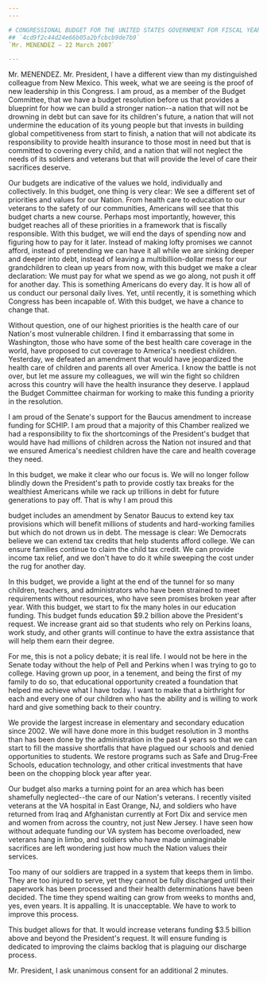 ```yaml
---
---

# CONGRESSIONAL BUDGET FOR THE UNITED STATES GOVERNMENT FOR FISCAL YEAR
## `4cd9f2c44d24e66b05a2bfcbcb9de7b9`
`Mr. MENENDEZ — 22 March 2007`

---
```



Mr. MENENDEZ. Mr. President, I have a different view than my 
distinguished colleague from New Mexico. This week, what we are seeing 
is the proof of new leadership in this Congress. I am proud, as a 
member of the Budget Committee, that we have a budget resolution before 
us that provides a blueprint for how we can build a stronger nation--a 
nation that will not be drowning in debt but can save for its 
children's future, a nation that will not undermine the education of 
its young people but that invests in building global competitiveness 
from start to finish, a nation that will not abdicate its 
responsibility to provide health insurance to those most in need but 
that is committed to covering every child, and a nation that will not 
neglect the needs of its soldiers and veterans but that will provide 
the level of care their sacrifices deserve.

Our budgets are indicative of the values we hold, individually and 
collectively. In this budget, one thing is very clear: We see a 
different set of priorities and values for our Nation. From health care 
to education to our veterans to the safety of our communities, 
Americans will see that this budget charts a new course. Perhaps most 
importantly, however, this budget reaches all of these priorities in a 
framework that is fiscally responsible. With this budget, we will end 
the days of spending now and figuring how to pay for it later. Instead 
of making lofty promises we cannot afford, instead of pretending we can 
have it all while we are sinking deeper and deeper into debt, instead 
of leaving a multibillion-dollar mess for our grandchildren to clean up 
years from now, with this budget we make a clear declaration: We must 
pay for what we spend as we go along, not push it off for another day. 
This is something Americans do every day. It is how all of us conduct 
our personal daily lives. Yet, until recently, it is something which 
Congress has been incapable of. With this budget, we have a chance to 
change that.

Without question, one of our highest priorities is the health care of 
our Nation's most vulnerable children. I find it embarrassing that some 
in Washington, those who have some of the best health care coverage in 
the world, have proposed to cut coverage to America's neediest 
children. Yesterday, we defeated an amendment that would have 
jeopardized the health care of children and parents all over America. I 
know the battle is not over, but let me assure my colleagues, we will 
win the fight so children across this country will have the health 
insurance they deserve. I applaud the Budget Committee chairman for 
working to make this funding a priority in the resolution.

I am proud of the Senate's support for the Baucus amendment to 
increase funding for SCHIP. I am proud that a majority of this Chamber 
realized we had a responsibility to fix the shortcomings of the 
President's budget that would have had millions of children across the 
Nation not insured and that we ensured America's neediest children have 
the care and health coverage they need.

In this budget, we make it clear who our focus is. We will no longer 
follow blindly down the President's path to provide costly tax breaks 
for the wealthiest Americans while we rack up trillions in debt for 
future generations to pay off. That is why I am proud this


budget includes an amendment by Senator Baucus to extend key tax 
provisions which will benefit millions of students and hard-working 
families but which do not drown us in debt. The message is clear: We 
Democrats believe we can extend tax credits that help students afford 
college. We can ensure families continue to claim the child tax credit. 
We can provide income tax relief, and we don't have to do it while 
sweeping the cost under the rug for another day.

In this budget, we provide a light at the end of the tunnel for so 
many children, teachers, and administrators who have been strained to 
meet requirements without resources, who have seen promises broken year 
after year. With this budget, we start to fix the many holes in our 
education funding. This budget funds education $9.2 billion above the 
President's request. We increase grant aid so that students who rely on 
Perkins loans, work study, and other grants will continue to have the 
extra assistance that will help them earn their degree.

For me, this is not a policy debate; it is real life. I would not be 
here in the Senate today without the help of Pell and Perkins when I 
was trying to go to college. Having grown up poor, in a tenement, and 
being the first of my family to do so, that educational opportunity 
created a foundation that helped me achieve what I have today. I want 
to make that a birthright for each and every one of our children who 
has the ability and is willing to work hard and give something back to 
their country.

We provide the largest increase in elementary and secondary education 
since 2002. We will have done more in this budget resolution in 3 
months than has been done by the administration in the past 4 years so 
that we can start to fill the massive shortfalls that have plagued our 
schools and denied opportunities to students. We restore programs such 
as Safe and Drug-Free Schools, education technology, and other critical 
investments that have been on the chopping block year after year.

Our budget also marks a turning point for an area which has been 
shamefully neglected--the care of our Nation's veterans. I recently 
visited veterans at the VA hospital in East Orange, NJ, and soldiers 
who have returned from Iraq and Afghanistan currently at Fort Dix and 
service men and women from across the country, not just New Jersey. I 
have seen how without adequate funding our VA system has become 
overloaded, new veterans hang in limbo, and soldiers who have made 
unimaginable sacrifices are left wondering just how much the Nation 
values their services.

Too many of our soldiers are trapped in a system that keeps them in 
limbo. They are too injured to serve, yet they cannot be fully 
discharged until their paperwork has been processed and their health 
determinations have been decided. The time they spend waiting can grow 
from weeks to months and, yes, even years. It is appalling. It is 
unacceptable. We have to work to improve this process.

This budget allows for that. It would increase veterans funding $3.5 
billion above and beyond the President's request. It will ensure 
funding is dedicated to improving the claims backlog that is plaguing 
our discharge process.

Mr. President, I ask unanimous consent for an additional 2 minutes.